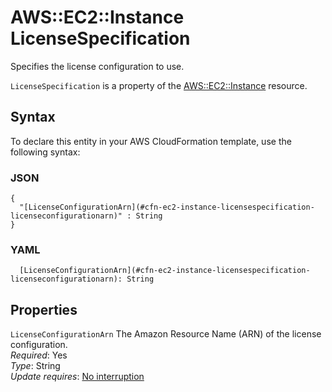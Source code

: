 # AWS::EC2::Instance LicenseSpecification<a name="aws-properties-ec2-instance-licensespecification"></a>

Specifies the license configuration to use\.

 `LicenseSpecification` is a property of the [AWS::EC2::Instance](https://docs.aws.amazon.com/AWSCloudFormation/latest/UserGuide/aws-properties-ec2-instance.html) resource\.

## Syntax<a name="aws-properties-ec2-instance-licensespecification-syntax"></a>

To declare this entity in your AWS CloudFormation template, use the following syntax:

### JSON<a name="aws-properties-ec2-instance-licensespecification-syntax.json"></a>

```
{
  "[LicenseConfigurationArn](#cfn-ec2-instance-licensespecification-licenseconfigurationarn)" : String
}
```

### YAML<a name="aws-properties-ec2-instance-licensespecification-syntax.yaml"></a>

```
  [LicenseConfigurationArn](#cfn-ec2-instance-licensespecification-licenseconfigurationarn): String
```

## Properties<a name="aws-properties-ec2-instance-licensespecification-properties"></a>

`LicenseConfigurationArn`  <a name="cfn-ec2-instance-licensespecification-licenseconfigurationarn"></a>
The Amazon Resource Name \(ARN\) of the license configuration\.  
*Required*: Yes  
*Type*: String  
*Update requires*: [No interruption](https://docs.aws.amazon.com/AWSCloudFormation/latest/UserGuide/using-cfn-updating-stacks-update-behaviors.html#update-no-interrupt)